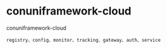 # conuniframework-cloud
conuniframework-cloud

```
registry、config、monitor、tracking、gateway、auth、service
```